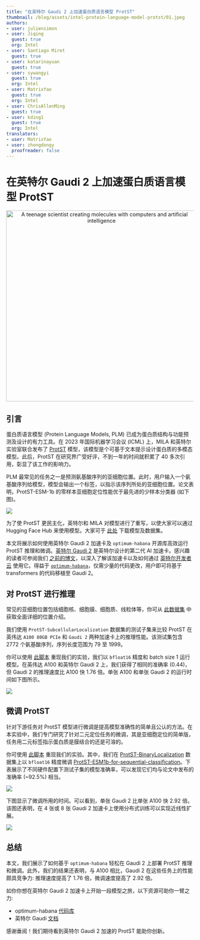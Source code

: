 ```yaml
---
title: "在英特尔 Gaudi 2 上加速蛋白质语言模型 ProtST"
thumbnail: /blog/assets/intel-protein-language-model-protst/01.jpeg
authors:
- user: juliensimon
- user: Jiqing
  guest: true
  org: Intel
- user: Santiago Miret
  guest: true
- user: katarinayuan
  guest: true
- user: sywangyi
  guest: true
  org: Intel
- user: MatrixYao
  guest: true
  org: Intel
- user: ChrisAllenMing
  guest: true
- user: kding1
  guest: true
  org: Intel
translators:
- user: MatrixYao
- user: zhongdongy 
  proofreader: false
---
```


# 在英特尔 Gaudi 2 上加速蛋白质语言模型 ProtST

<p align="center">
 <img src="https://huggingface.co/blog/assets/intel-protein-language-model-protst/01.jpeg" alt="A teenage scientist creating molecules with computers and artificial intelligence" width="512"><br>
</p>

## 引言

蛋白质语言模型 (Protein Language Models, PLM) 已成为蛋白质结构与功能预测及设计的有力工具。在 2023 年国际机器学习会议 (ICML) 上，MILA 和英特尔实验室联合发布了 [ProtST](https://proceedings.mlr.press/v202/xu23t.html) 模型，该模型是个可基于文本提示设计蛋白质的多模态模型。此后，ProtST 在研究界广受好评，不到一年的时间就积累了 40 多次引用，彰显了该工作的影响力。

PLM 最常见的任务之一是预测氨基酸序列的亚细胞位置。此时，用户输入一个氨基酸序列给模型，模型会输出一个标签，以指示该序列所处的亚细胞位置。论文表明，ProtST-ESM-1b 的零样本亚细胞定位性能优于最先进的少样本分类器 (如下图)。

<kbd>
  <img src="https://huggingface.co/blog/assets/intel-protein-language-model-protst/02.png">
</kbd>

为了使 ProtST 更民主化，英特尔和 MILA 对模型进行了重写，以使大家可以通过 Hugging Face Hub 来使用模型。大家可于 [此处](https://huggingface.co/mila-intel) 下载模型及数据集。

本文将展示如何使用英特尔 Gaudi 2 加速卡及 `optimum-habana` 开源库高效运行 ProtST 推理和微调。[英特尔 Gaudi 2](https://habana.ai/products/gaudi2/) 是英特尔设计的第二代 AI 加速卡。感兴趣的读者可参阅我们 [之前的博文](https://huggingface.co/blog/zh/habana-gaudi-2-bloom#habana-gaudi2)，以深入了解该加速卡以及如何通过 [英特尔开发者云](https://cloud.intel.com) 使用它。得益于 [`optimum-habana`](https://github.com/huggingface/optimum-habana)，仅需少量的代码更改，用户即可将基于 transformers 的代码移植至 Gaudi 2。

## 对 ProtST 进行推理

常见的亚细胞位置包括细胞核、细胞膜、细胞质、线粒体等，你可从 [此数据集](https://huggingface.co/datasets/mila-intel/subloc_template) 中获取全面详细的位置介绍。

我们使用 `ProtST-SubcellularLocalization` 数据集的测试子集来比较 ProtST 在英伟达 `A100 80GB PCIe` 和 `Gaudi 2` 两种加速卡上的推理性能。该测试集包含 2772 个氨基酸序列，序列长度范围为 79 至 1999。

你可以使用 [此脚本](https://github.com/huggingface/optimum-habana/tree/main/examples/protein-folding#single-hpu-inference-for-zero-shot-evaluation) 重现我们的实验，我们以 `bfloat16` 精度和 batch size 1 运行模型。在英伟达 A100 和英特尔 Gaudi 2 上，我们获得了相同的准确率 (0.44)，但 Gaudi 2 的推理速度比 A100 快 1.76 倍。单张 A100 和单张 Gaudi 2 的运行时间如下图所示。

<kbd>
  <img src="https://huggingface.co/blog/assets/intel-protein-language-model-protst/03.png">
</kbd>

## 微调 ProtST

针对下游任务对 ProtST 模型进行微调是提高模型准确性的简单且公认的方法。在本实验中，我们专门研究了针对二元定位任务的微调，其是亚细胞定位的简单版，任务用二元标签指示蛋白质是膜结合的还是可溶的。

你可使用 [此脚本](https://github.com/huggingface/optimum-habana/tree/main/examples/protein-folding#multi-hpu-finetune-for-sequence-classification-task) 重现我们的实验。其中，我们在 [ProtST-BinaryLocalization](https://huggingface.co/datasets/mila-intel/ProtST-BinaryLocalization) 数据集上以 `bfloat16` 精度微调 [ProtST-ESM1b-for-sequential-classification](https://huggingface.co/mila-intel/protst-esm1b-for-sequential-classification)。下表展示了不同硬件配置下测试子集的模型准确率，可以发现它们均与论文中发布的准确率 (~92.5%) 相当。

<kbd>
  <img src="https://huggingface.co/blog/assets/intel-protein-language-model-protst/04.png">
</kbd>

下图显示了微调所用的时间。可以看到，单张 Gaudi 2 比单张 A100 快 2.92 倍。该图还表明，在 4 张或 8 张 Gaudi 2 加速卡上使用分布式训练可以实现近线性扩展。

<kbd>
  <img src="https://huggingface.co/blog/assets/intel-protein-language-model-protst/05.png">
</kbd>

## 总结

本文，我们展示了如何基于 `optimum-habana` 轻松在 Gaudi 2 上部署 ProtST 推理和微调。此外，我们的结果还表明，与 A100 相比，Gaudi 2 在这些任务上的性能颇具竞争力: 推理速度提高了 1.76 倍，微调速度提高了 2.92 倍。

如你你想在英特尔 Gaudi 2 加速卡上开始一段模型之旅，以下资源可助你一臂之力:

- optimum-habana [代码库](https://github.com/huggingface/optimum-habana)
- 英特尔 Gaudi [文档](https://docs.habana.ai/en/latest/index.html)

感谢垂阅！我们期待看到英特尔 Gaudi 2 加速的 ProtST 能助你创新。
